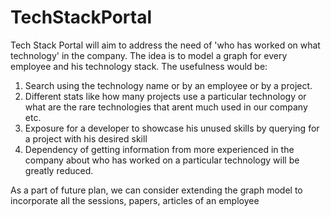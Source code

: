 TechStackPortal
===============
Tech Stack Portal will aim to address the need of 'who has worked on what technology' in the company. The idea is to model a graph for every employee and his technology stack. The usefulness would be:
1.	Search using the technology name or by an employee or by a project.
2.	Different stats like how many projects use a particular technology or what are the rare technologies that arent much used in our company etc.
3.	Exposure for a developer to showcase his unused skills by querying for a project with his desired skill
4.	Dependency of getting information from more experienced in the company about who has worked on a particular technology will be greatly reduced.

As a part of future plan, we can consider extending the graph model to incorporate all the sessions, papers, articles of an employee
